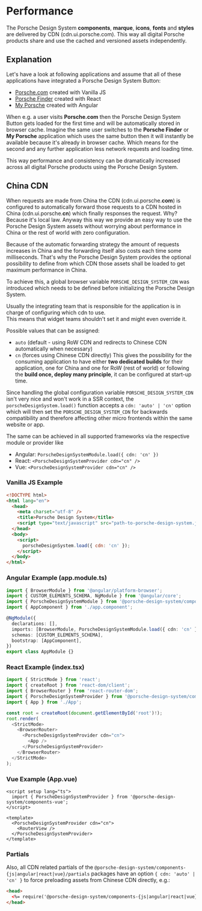 # Performance

The Porsche Design System **components**, **marque**, **icons**, **fonts** and **styles** are delivered by CDN
(cdn.ui.porsche.com). This way all digital Porsche products share and use the cached and versioned assets independently.

<TableOfContents></TableOfContents>

## Explanation

Let's have a look at following applications and assume that all of these applications have integrated a Porsche Design
System Button:

- [Porsche.com](https://www.porsche.com) created with Vanilla JS
- [Porsche Finder](https://finder.porsche.com) created with React
- [My Porsche](https://login.porsche.com/login) created with Angular

When e.g. a user visits **Porsche.com** then the Porsche Design System Button gets loaded for the first time and will be
automatically stored in browser cache. Imagine the same user switches to the **Porsche Finder** or **My Porsche**
application which uses the same button then it will instantly be available because it's already in browser cache. Which
means for the second and any further application less network requests and loading time.

This way performance and consistency can be dramatically increased across all digital Porsche products using the Porsche
Design System.

## China CDN

When requests are made from China the CDN (cdn.ui.porsche.**com**) is configured to automatically forward those requests
to a CDN hosted in China (cdn.ui.porsche.**cn**) which finally responses the request. Why? Because it's local law.
Anyway this way we provide an easy way to use the Porsche Design System assets without worrying about performance in
China or the rest of world with zero configuration.

Because of the automatic forwarding strategy the amount of requests increases in China and the forwarding itself also
costs each time some milliseconds. That's why the Porsche Design System provides the optional possibility to define from
which CDN those assets shall be loaded to get maximum performance in China.

To achieve this, a global browser variable `PORSCHE_DESIGN_SYSTEM_CDN` was introduced which needs to be defined before
initializing the Porsche Design System.

<p-inline-notification heading="Attention" state="warning" dismiss-button="false">
  Usually the integrating team that is responsible for the application is in charge of configuring which cdn to use.<br>
  This means that widget teams shouldn't set it and might even override it.
</p-inline-notification>

Possible values that can be assigned:

- `auto` (default - using RoW CDN and redirects to Chinese CDN automatically when necessary)
- `cn` (forces using Chinese CDN directly) This gives the possibility for the consuming application to have either **two
  dedicated builds** for their application, one for China and one for RoW (rest of world) or following the **build once,
  deploy many principle**, it can be configured at start-up time.

Since handling the global configuration variable `PORSCHE_DESIGN_SYSTEM_CDN` isn't very nice and won't work in a SSR
context, the `porscheDesignSystem.load()` function accepts a `cdn: 'auto' | 'cn'` option which will then set the
`PORSCHE_DESIGN_SYSTEM_CDN` for backwards compatibility and therefore affecting other micro frontends within the same
website or app.

The same can be achieved in all supported frameworks via the respective module or provider like

- Angular: `PorscheDesignSystemModule.load({ cdn: 'cn' })`
- React: `<PorscheDesignSystemProvider cdn="cn" />`
- Vue: `<PorscheDesignSystemProvider cdn="cn" />`

### Vanilla JS Example

```html
<!DOCTYPE html>
<html lang="en">
  <head>
    <meta charset="utf-8" />
    <title>Porsche Design System</title>
    <script type="text/javascript" src="path-to-porsche-design-system.js"></script>
  </head>
  <body>
    <script>
      porscheDesignSystem.load({ cdn: 'cn' });
    </script>
  </body>
</html>
```

### Angular Example (app.module.ts)

```ts
import { BrowserModule } from '@angular/platform-browser';
import { CUSTOM_ELEMENTS_SCHEMA, NgModule } from '@angular/core';
import { PorscheDesignSystemModule } from '@porsche-design-system/components-angular';
import { AppComponent } from './app.component';

@NgModule({
  declarations: [],
  imports: [BrowserModule, PorscheDesignSystemModule.load({ cdn: 'cn' })],
  schemas: [CUSTOM_ELEMENTS_SCHEMA],
  bootstrap: [AppComponent],
})
export class AppModule {}
```

### React Example (index.tsx)

```ts
import { StrictMode } from 'react';
import { createRoot } from 'react-dom/client';
import { BrowserRouter } from 'react-router-dom';
import { PorscheDesignSystemProvider } from '@porsche-design-system/components-react';
import { App } from './App';

const root = createRoot(document.getElementById('root')!);
root.render(
  <StrictMode>
    <BrowserRouter>
      <PorscheDesignSystemProvider cdn="cn">
        <App />
      </PorscheDesignSystemProvider>
    </BrowserRouter>
  </StrictMode>
);
```

### Vue Example (App.vue)

```vue
<script setup lang="ts">
  import { PorscheDesignSystemProvider } from '@porsche-design-system/components-vue';
</script>

<template>
  <PorscheDesignSystemProvider cdn="cn">
    <RouterView />
  </PorscheDesignSystemProvider>
</template>
```

### Partials

Also, all CDN related partials of the `@porsche-design-system/components-{js|angular|react|vue}/partials` packages have
an option `{ cdn: 'auto' | 'cn' }` to force preloading assets from Chinese CDN directly, e.g.:

<!-- prettier-ignore -->
```html
<head>
  <%= require('@porsche-design-system/components-{js|angular|react|vue}/partials').getFontFaceStylesheet({ cdn: 'cn' }) %>
</head>
```
